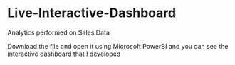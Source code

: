 # Live-Interactive-Dashboard
Analytics performed on Sales Data

Download the file and open it using Microsoft PowerBI and you can see the interactive dashboard that I developed
